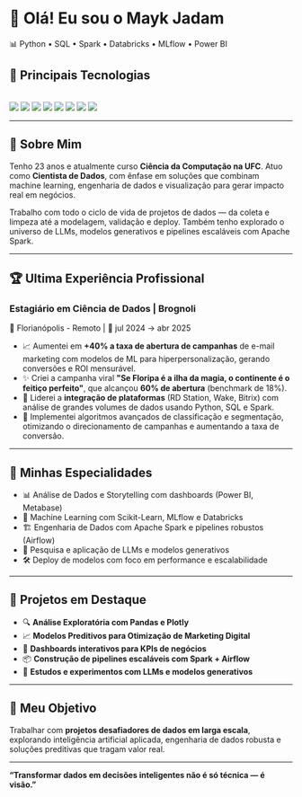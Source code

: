 
# 👋 Olá! Eu sou o Mayk Jadam

📊 Python • SQL • Spark • Databricks • MLflow • Power BI

## 🧰 Principais Tecnologias

<div style="display: inline-block;"><br/>
  <img src="https://img.shields.io/badge/Python-3776AB?style=for-the-badge&logo=python&logoColor=white"/>
  <img src="https://img.shields.io/badge/SQL-4479A1?style=for-the-badge&logo=postgresql&logoColor=white"/>
  <img src="https://img.shields.io/badge/Apache_Spark-E25A1C?style=for-the-badge&logo=apachespark&logoColor=white"/>
  <img src="https://img.shields.io/badge/Databricks-F80000?style=for-the-badge&logo=databricks&logoColor=white"/>
  <img src="https://img.shields.io/badge/Scikit--Learn-F7931E?style=for-the-badge&logo=scikit-learn&logoColor=white"/>
  <img src="https://img.shields.io/badge/MLflow-10253F?style=for-the-badge&logo=mlflow&logoColor=white"/>
  <img src="https://img.shields.io/badge/Power_BI-F2C811?style=for-the-badge&logo=powerbi&logoColor=black"/>
  <img src="https://img.shields.io/badge/Git-F05032?style=for-the-badge&logo=git&logoColor=white"/>
</div>

---



## 🚀 Sobre Mim

Tenho 23 anos e atualmente curso **Ciência da Computação na UFC**. Atuo como **Cientista de Dados**, com ênfase em soluções que combinam machine learning, engenharia de dados e visualização para gerar impacto real em negócios.

Trabalho com todo o ciclo de vida de projetos de dados — da coleta e limpeza até a modelagem, validação e deploy. Também tenho explorado o universo de LLMs, modelos generativos e pipelines escaláveis com Apache Spark.

---

## 🏆 Ultima Experiência Profissional

### **Estagiário em Ciência de Dados | Brognoli**  
📍 Florianópolis - Remoto | 📅 jul 2024 → abr 2025

- 📈 Aumentei em **+40% a taxa de abertura de campanhas** de e-mail marketing com modelos de ML para hiperpersonalização, gerando conversões e ROI mensurável.
- ✨ Criei a campanha viral **"Se Floripa é a ilha da magia, o continente é o feitiço perfeito"**, que alcançou **60% de abertura** (benchmark de 18%).
- 🔗 Liderei a **integração de plataformas** (RD Station, Wake, Bitrix) com análise de grandes volumes de dados usando Python, SQL e Spark.
- 🧠 Implementei algoritmos avançados de classificação e segmentação, otimizando o direcionamento de campanhas e aumentando a taxa de conversão.

---

## 🧠 Minhas Especialidades

- 📊 Análise de Dados e Storytelling com dashboards (Power BI, Metabase)
- 🤖 Machine Learning com Scikit-Learn, MLflow e Databricks
- 🏗️ Engenharia de Dados com Apache Spark e pipelines robustos (Airflow)
- 🧬 Pesquisa e aplicação de LLMs e modelos generativos
- 🛠️ Deploy de modelos com foco em performance e escalabilidade

---

## 📂 Projetos em Destaque

- 🔍 **Análise Exploratória com Pandas e Plotly**  
- 📈 **Modelos Preditivos para Otimização de Marketing Digital**
- 🧪 **Dashboards interativos para KPIs de negócios**
- 📦 **Construção de pipelines escaláveis com Spark + Airflow**
- 🤖 **Estudos e experimentos com LLMs e modelos generativos**

---

## 🎯 Meu Objetivo

Trabalhar com **projetos desafiadores de dados em larga escala**, explorando inteligência artificial aplicada, engenharia de dados robusta e soluções preditivas que tragam valor real.

---

**“Transformar dados em decisões inteligentes não é só técnica — é visão.”**  
